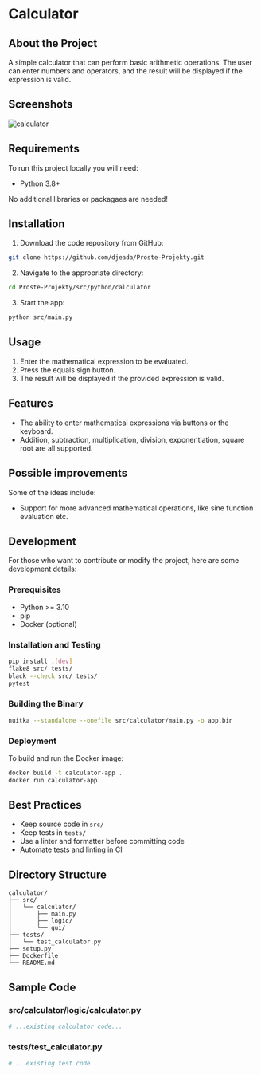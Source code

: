 # Calculator

## About the Project

A simple calculator that can perform basic arithmetic operations.
The user can enter numbers and operators, and the result will be displayed if the expression is valid.

## Screenshots

![calculator](https://user-images.githubusercontent.com/37275728/194822287-7b84368a-2df0-4f4f-87a0-31951b91a253.gif)

## Requirements

To run this project locally you will need:

* Python 3.8+

No additional libraries or packagaes are needed!

## Installation

1. Download the code repository from GitHub: 
    
```Bash
git clone https://github.com/djeada/Proste-Projekty.git
```

2. Navigate to the appropriate directory:

```Bash
cd Proste-Projekty/src/python/calculator
```

3. Start the app:

```Bash
python src/main.py
```

## Usage

1. Enter the mathematical expression to be evaluated.
2. Press the equals sign button.
3. The result will be displayed if the provided expression is valid.

## Features

* The ability to enter mathematical expressions via buttons or the keyboard.
* Addition, subtraction, multiplication, division, exponentiation, square root are all supported. 

## Possible improvements

Some of the ideas include:

* Support for more advanced mathematical operations, like sine function evaluation etc.

## Development

For those who want to contribute or modify the project, here are some development details:

### Prerequisites

- Python >= 3.10
- pip
- Docker (optional)

### Installation and Testing

```sh
pip install .[dev]
flake8 src/ tests/
black --check src/ tests/
pytest
```

### Building the Binary

```sh
nuitka --standalone --onefile src/calculator/main.py -o app.bin
```

### Deployment

To build and run the Docker image:

```sh
docker build -t calculator-app .
docker run calculator-app
```

## Best Practices

- Keep source code in `src/`
- Keep tests in `tests/`
- Use a linter and formatter before committing code
- Automate tests and linting in CI

## Directory Structure

```
calculator/
├── src/
│   └── calculator/
│       ├── main.py
│       ├── logic/
│       └── gui/
├── tests/
│   └── test_calculator.py
├── setup.py
├── Dockerfile
└── README.md
```

## Sample Code

### src/calculator/logic/calculator.py

```python
# ...existing calculator code...
```

### tests/test_calculator.py

```python
# ...existing test code...
```
